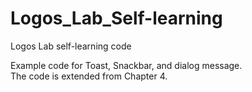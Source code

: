# Logos_Lab_Self-learning
Logos Lab self-learning code

Example code for Toast, Snackbar, and dialog message.<br/>
The code is extended from Chapter 4.
